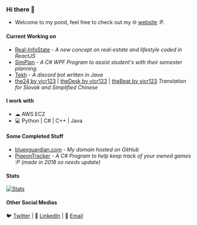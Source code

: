 ### Hi there 👋
* Welcome to my pond, feel free to check out my 🌐 [website](https://bluexguardian.com) :P.

#### Current Working on
* [Real-InfoState](https://github.com/UTS-ASD2020-G1/real-infostate) - *A new concept on real-estate and lifestyle coded in ReactJS*
* [SimPlan](https://github.com/blue-1ms/Simplan) - *A C# WPF Program to assist student's with their semester planning.*
* [Tekh](https://github.com/ShaanCoding/Tekh) - *A discord bot written in Java*
* [the24 by vicr123](https://github.com/vicr123/the24) | [theDesk by vicr123](https://github.com/vicr123/thedesk) | [theBeat by vicr123](https://github.com/vicr123/theBeat) *Translation for Slovak and Simplified Chinese*

#### I work with
* ☁ AWS EC2 
* 💻 Python | C# | C++ | Java

#### Some Completed Stuff
* [bluexguardian.com](https://bluexguardian.com) - *My domain hosted on GitHub*
* [PigeonTracker](https://github.com/blue-1ms/PigeonTracker) - *A C# Program to help keep track of your owned games :P (made in 2018 so needs update)*

 #### Stats
[![Stats](https://github-readme-stats.vercel.app/api?username=blue-1ms)](https://github.com/blue-1ms)

#### Other Social Medias
🐦 [Twitter](https://twitter.com/rainlink) | 💼 [LinkedIn](https://www.linkedin.com/in/oscar-1ms/) | 📧 [Email](mailto:blue@bluexguardian.com)
 

<!--
**blue-1ms/blue-1ms** is a ✨ _special_ ✨ repository because its `README.md` (this file) appears on your GitHub profile.
-->
